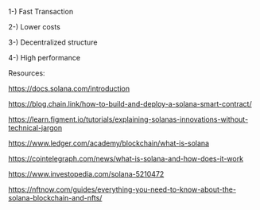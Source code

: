 1-) Fast Transaction 

2-) Lower costs

3-) Decentralized structure

4-) High performance

Resources:

https://docs.solana.com/introduction 

https://blog.chain.link/how-to-build-and-deploy-a-solana-smart-contract/ 

https://learn.figment.io/tutorials/explaining-solanas-innovations-without-technical-jargon 

https://www.ledger.com/academy/blockchain/what-is-solana 

https://cointelegraph.com/news/what-is-solana-and-how-does-it-work

https://www.investopedia.com/solana-5210472

https://nftnow.com/guides/everything-you-need-to-know-about-the-solana-blockchain-and-nfts/ 

